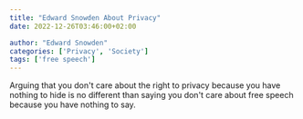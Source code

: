 ```yaml
---
title: "Edward Snowden About Privacy"
date: 2022-12-26T03:46:00+02:00

author: "Edward Snowden"
categories: ['Privacy', 'Society']
tags: ['free speech']
---
```

Arguing that you don't care about the right to privacy because you have nothing to hide is no different than saying you don't care about free speech because you have nothing to say.
